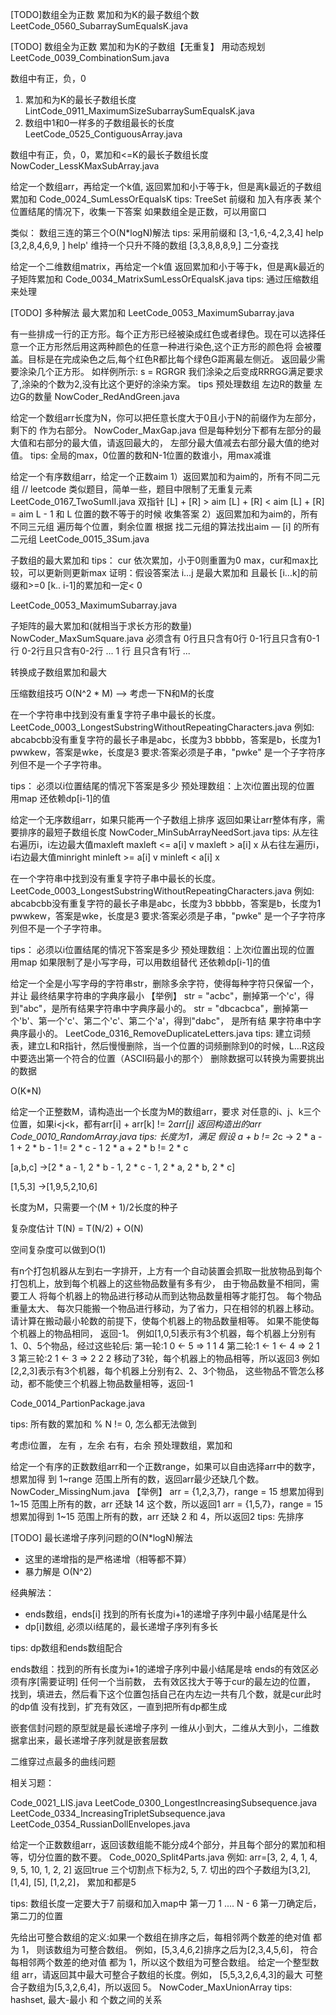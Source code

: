 [TODO]数组全为正数
 累加和为K的最子数组个数
 LeetCode_0560_SubarraySumEqualsK.java
 

[TODO]
数组全为正数
累加和为K的子数组【无重复】
用动态规划
LeetCode_0039_CombinationSum.java

 数组中有正，负，0
 1. 累加和为K的最长子数组长度
    LintCode_0911_MaximumSizeSubarraySumEqualsK.java
  2. 数组中1和0一样多的子数组最长的长度
     LeetCode_0525_ContiguousArray.java
     
数组中有正，负，0，累加和<=K的最长子数组长度 NowCoder_LessKMaxSubArray.java


给定一个数组arr，再给定一个k值, 返回累加和小于等于k，但是离k最近的子数组累加和
Code_0024_SumLessOrEqualsK
tips:
TreeSet
前缀和 加入有序表
某个位置结尾的情况下，收集一下答案
如果数组全是正数，可以用窗口

类似：
数组三连的第三个O(N*logN)解法
tips: 采用前缀和
[3,-1,6,-4,2,3,4]
help
[3,2,8,4,6,9, ]
help' 维持一个只升不降的数组
[3,3,8,8,8,9,]
二分查找

给定一个二维数组matrix，再给定一个k值
返回累加和小于等于k，但是离k最近的子矩阵累加和
Code_0034_MatrixSumLessOrEqualsK.java
tips:
通过压缩数组来处理

[TODO] 多种解法
最大累加和
LeetCode_0053_MaximumSubarray.java

有一些排成一行的正方形。每个正方形已经被染成红色或者绿色。现在可以选择任意一个正方形然后用这两种颜色的任意一种进行染色,这个正方形的颜色将 会被覆盖。目标是在完成染色之后,每个红色R都比每个绿色G距离最左侧近。 返回最少需要涂染几个正方形。
如样例所示: s = RGRGR 我们涂染之后变成RRRGG满足要求了,涂染的个数为2,没有比这个更好的涂染方案。
tips
预处理数组
左边R的数量
左边G的数量
NowCoder_RedAndGreen.java


给定一个数组arr长度为N，你可以把任意长度大于0且小于N的前缀作为左部分，剩下的 作为右部分。
NowCoder_MaxGap.java
但是每种划分下都有左部分的最大值和右部分的最大值，请返回最大的， 左部分最大值减去右部分最大值的绝对值。
tips: 
全局的max，0位置的数和N-1位置的数谁小，用max减谁




给定一个有序数组arr，给定一个正数aim
1）返回累加和为aim的，所有不同二元组
// leetcode 类似题目，简单一些，题目中限制了无重复元素
LeetCode_0167_TwoSumII.java
双指针
[L] + [R] > aim
[L] + [R] < aim
[L] + [R] = aim
L - 1 和 L 位置的数不等于的时候 收集答案
2）返回累加和为aim的，所有不同三元组
遍历每个位置，剩余位置 根据 找二元组的算法找出aim — [i] 的所有二元组
LeetCode_0015_3Sum.java



子数组的最大累加和
tips：
cur 依次累加，小于0则重置为0
max，cur和max比较，可以更新则更新max
证明：假设答案法
i...j 是最大累加和 且最长
[i...k]的前缀和>=0
[k.. i-1]的累加和一定< 0

LeetCode_0053_MaximumSubarray.java


子矩阵的最大累加和(就相当于求长方形的数量)
NowCoder_MaxSumSquare.java
必须含有
0行且只含有0行
0-1行且只含有0-1行
0-2行且只含有0-2行
...
1 行 且只含有1行
...

转换成子数组累加和最大

压缩数组技巧
O(N^2 * M) --> 考虑一下N和M的长度


在一个字符串中找到没有重复字符子串中最长的长度。
LeetCode_0003_LongestSubstringWithoutRepeatingCharacters.java
例如:
abcabcbb没有重复字符的最长子串是abc，长度为3
bbbbb，答案是b，长度为1
pwwkew，答案是wke，长度是3
要求:答案必须是子串，"pwke" 是一个子字符序列但不是一个子字符串。

tips：
必须以i位置结尾的情况下答案是多少
预处理数组：上次i位置出现的位置 用map
还依赖dp[i-1]的值




给定一个无序数组arr，如果只能再一个子数组上排序
返回如果让arr整体有序，需要排序的最短子数组长度
NowCoder_MinSubArrayNeedSort.java
tips:
从左往右遍历i，i左边最大值maxleft maxleft <= a[i] v   maxleft > a[i] x
从右往左遍历i，i右边最大值minright minleft >= a[i] v   minleft < a[i] x




在一个字符串中找到没有重复字符子串中最长的长度。
LeetCode_0003_LongestSubstringWithoutRepeatingCharacters.java
例如:
abcabcbb没有重复字符的最长子串是abc，长度为3
bbbbb，答案是b，长度为1
pwwkew，答案是wke，长度是3
要求:答案必须是子串，"pwke" 是一个子字符序列但不是一个子字符串。

tips：
必须以i位置结尾的情况下答案是多少
预处理数组：上次i位置出现的位置 用map 如果限制了是小写字母，可以用数组替代
还依赖dp[i-1]的值



给定一个全是小写字母的字符串str，删除多余字符，使得每种字符只保留一个，并让 最终结果字符串的字典序最小
【举例】
str = "acbc"，删掉第一个'c'，得到"abc"，是所有结果字符串中字典序最小的。
str = "dbcacbca"，删掉第一个'b'、第一个'c'、第二个'c'、第二个'a'，得到"dabc"， 是所有结 果字符串中字典序最小的。
LeetCode_0316_RemoveDuplicateLetters.java
tips:
建立词频表，建立L和R指针，然后慢慢删除，当一个位置的词频删除到0的时候，L...R这段中要选出第一个符合的位置（ASCII码最小的那个）
删除数据可以转换为需要挑出的数据

O(K*N)



给定一个正整数M，请构造出一个长度为M的数组arr，要求
对任意的i、j、k三个位置，如果i<j<k，都有arr[i] + arr[k] != 2*arr[j]
返回构造出的arr
Code_0010_RandomArray.java
tips:
长度为1，满足
假设 a + b != 2*c
-> 2 * a - 1 + 2 * b - 1 != 2 * c - 1
2 * a + 2 * b != 2 * c

[a,b,c]
->[2 * a - 1, 2 * b - 1, 2 * c - 1, 2 * a, 2 * b, 2 * c]

[1,5,3]
->[1,9,5,2,10,6]

长度为M，只需要一个(M + 1)/2长度的种子

复杂度估计
T(N) = T(N/2) + O(N)

空间复杂度可以做到O(1)


有n个打包机器从左到右一字排开，上方有一个自动装置会抓取一批放物品到每个打包机上，放到每个机器上的这些物品数量有多有少，
由于物品数量不相同，需要工人 将每个机器上的物品进行移动从而到达物品数量相等才能打包。
每个物品重量太大、 每次只能搬一个物品进行移动，为了省力，只在相邻的机器上移动。请计算在搬动最小轮数的前提下，使每个机器上的物品数量相等。
如果不能使每个机器上的物品相同， 返回-1。
例如[1,0,5]表示有3个机器，每个机器上分别有1、0、5个物品，经过这些轮后:
第一轮:1    0 <- 5 => 1 1 4
第二轮:1 <- 1 <- 4 => 2 1 3
第三轮:2    1 <- 3 => 2 2 2
移动了3轮，每个机器上的物品相等，所以返回3
例如[2,2,3]表示有3个机器，每个机器上分别有2、2、3个物品， 这些物品不管怎么移动，都不能使三个机器上物品数量相等，返回-1

Code_0014_PartionPackage.java

tips:
所有数的累加和 % N != 0, 怎么都无法做到

考虑i位置，
左有 ，左余
右有，右余
预处理数组，累加和


给定一个有序的正数数组arr和一个正数range，如果可以自由选择arr中的数字，想累加得 到 1~range 范围上所有的数，返回arr最少还缺几个数。
NowCoder_MissingNum.java
【举例】
arr = {1,2,3,7}，range = 15
想累加得到 1~15 范围上所有的数，arr 还缺 14 这个数，所以返回1
arr = {1,5,7}，range = 15
想累加得到 1~15 范围上所有的数，arr 还缺 2 和 4，所以返回2
tips:
先排序



[TODO]
最长递增子序列问题的O(N*logN)解法

- 这里的递增指的是严格递增（相等都不算）
- 暴力解是 O(N^2)

经典解法：
- ends数组，ends[i] 找到的所有长度为i+1的递增子序列中最小结尾是什么
- dp[i]数组, 必须以i结尾的，最长递增子序列有多长

tips:
dp数组和ends数组配合

ends数组：找到的所有长度为i+1的递增子序列中最小结尾是啥
ends的有效区必须有序[需要证明]
任何一个当前数，
去有效区找大于等于cur的最左边的位置，
找到，填进去，然后看下这个位置包括自己在内左边一共有几个数，就是cur此时的dp值
没有找到，扩充有效区，一直到把所有dp都生成


嵌套信封问题的原型就是最长递增子序列
一维从小到大，二维从大到小，二维数据拿出来，最长递增子序列就是嵌套层数

二维穿过点最多的曲线问题

相关习题：

Code_0021_LIS.java
LeetCode_0300_LongestIncreasingSubsequence.java
LeetCode_0334_IncreasingTripletSubsequence.java
LeetCode_0354_RussianDollEnvelopes.java

给定一个正数数组arr，返回该数组能不能分成4个部分，并且每个部分的累加和相等，切分位置的数不要。
Code_0020_Split4Parts.java
例如:
arr=[3, 2, 4, 1, 4, 9, 5, 10, 1, 2, 2] 返回true
三个切割点下标为2, 5, 7. 切出的四个子数组为[3,2], [1,4], [5], [1,2,2]，
累加和都是5

tips:
数组长度一定要大于7
前缀和加入map中
第一刀 1 .... N - 6
第一刀确定后，第二刀的位置


先给出可整合数组的定义:如果一个数组在排序之后，每相邻两个数差的绝对值 都为 1， 则该数组为可整合数组。
例如，[5,3,4,6,2]排序之后为[2,3,4,5,6]， 符合每相邻两个数差的绝对值 都为 1，所以这个数组为可整合数组。
给定一个整型数组 arr，请返回其中最大可整合子数组的长度。例如， [5,5,3,2,6,4,3]的最大 可整合子数组为[5,3,2,6,4]，所以返回 5。
NowCoder_MaxUnionArray
tips:
hashset, 最大-最小 和 个数之间的关系


